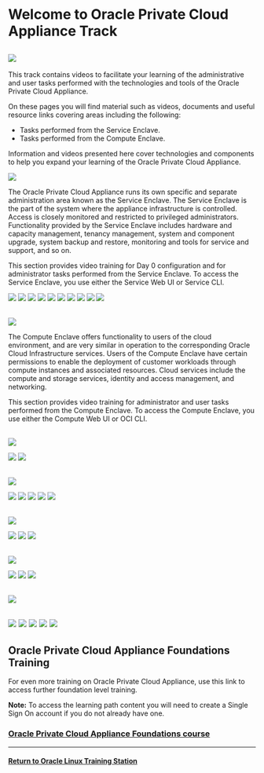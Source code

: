 
# Welcome to Oracle Private Cloud Appliance Track

![](../common/images/PCA_header4.png)
---
This track contains videos to facilitate your learning of the administrative and user tasks performed with the technologies and tools of the Oracle Private Cloud Appliance.

On these pages you will find material such as videos, documents and useful resource links covering areas including the following:
- Tasks performed from the Service Enclave.
- Tasks performed from the Compute Enclave.

Information and videos presented here cover technologies and components to help you expand your learning of the Oracle Private Cloud Appliance.

![](../common/images/pca-page-srvencl.png)

The Oracle Private Cloud Appliance runs its own specific and separate administration area known as the Service Enclave. The Service Enclave is the part of the system where the appliance infrastructure is controlled. Access is closely monitored and restricted to privileged administrators. Functionality provided by the Service Enclave includes hardware and capacity management, tenancy management, system and component upgrade, system backup and restore, monitoring and tools for service and support, and so on.

This section provides video training for Day 0 configuration and for administrator tasks performed from the Service Enclave. To access the Service Enclave, you use either the Service Web UI or Service CLI.

[![](../common/images/day0pca_tmp.png)](https://youtu.be/pkeW3uqt11w)
[![](../common/images/servclipca_tmp.png)](https://youtu.be/zgX87aB32qw)
[![](../common/images/authgrppca_tmp.png)](https://youtu.be/QCsCyFWPea0)
[![](../common/images/compnodpca_tmp.png)](https://youtu.be/aQlRAYuLMwo)
[![](../common/images/tenancypca_tmp.png)](https://youtu.be/LBN5NHbpEnk)
[![](../common/images/grafanapca_tmp.png)](https://youtu.be/humJ2jiovBs)
[![](../common/images/lokipca_tmp.png)](https://youtu.be/HiGz8ruDtas)
[![](../common/images/alertspca_tmp.png)](https://youtu.be/Qmj_V8TAQXs)
[![](../common/images/pca_migrating_virtual_machs_video_thumbnail_.png)](https://youtu.be/_YjZMVApxaE)
[![](../common/images/PCA_patching.png)](https://youtu.be/v_5ASLflVxU)
<br>
<br>

![](../common/images/pca-page-compencl.png)

The Compute Enclave offers functionality to users of the cloud environment, and are very similar in operation to the corresponding Oracle Cloud Infrastructure services. Users of the Compute Enclave have certain permissions to enable the deployment of customer workloads through compute instances and associated resources. Cloud services include the compute and storage services, identity and access management, and networking.

This section provides video training for administrator and user tasks performed from the Compute Enclave. To access the Compute Enclave, you use either the Compute Web UI or OCI CLI.
<br>
<br>

![](../common/images/pca-page-oclcli.png)

[![](../common/images/instociclipca_tmp.png)](https://youtu.be/SNtGCBl_yZE)
[![](../common/images/confociclipca_tmp.png)](https://youtu.be/x2iWGXIa-rQ)
<br>
<br>

![](../common/images/pca-page-iam.png)

[![](../common/images/usergrppca_tmp.png)](https://youtu.be/D0CxmJ6pn4U)
[![](../common/images/pca_comp_pol_tmp.png)](https://youtu.be/KV4sQOWXab8)
[![](../common/images/federatingpca_tmp.png)](https://youtu.be/tsBn5UQSJ24)
[![](../common/images/trustedrelypca_tmp.png)](https://youtu.be/wWm4TrPoEtI)
[![](../common/images/sscpca_tmp.png)](https://youtu.be/uZcQk0pUe3s)
<br>
<br>

![](../common/images/pca-page-network.png)

[![](../common/images/createvcnpca_tmp.png)](https://youtu.be/OCasg_HQ3LI)
[![](../common/images/PCA_IG.png)](https://youtu.be/H8GwY7i720A)
[![](../common/images/PCA_LPG.png)](https://youtu.be/pxdkxjajhO0)
<br>
<br>

![](../common/images/pca-page-compinst.png)

[![](../common/images/compinstpca_tmp.png)](https://youtu.be/lxD2w1Chyxg)
[![](../common/images/instconfpca_tmp.png)](https://youtu.be/B4aW0hzDfc4)
[![](../common/images/instpoolpca_tmp.png)](https://youtu.be/VfSKX7WxNX8)
<br>
<br>

![](../common/images/pca-page-storage.png)

[![](../common/images/blkvolpca_tmp.png)](https://youtu.be/s5N6mGxUNew)
[![](../common/images/bootvolpca_tmp.png)](https://youtu.be/Vo4119i8HsU)
[![](../common/images/pca_resizing_block_volumes.png)](https://youtu.be/bO2kM9tSPU0)
[![](../common/images/man_vol_grps.png)](https://youtu.be/YlwfUWbXsT8)
[![](../common/images/pca_managing_backup_policies.png)](https://youtu.be/6R_61dHmCMY)
---
## Oracle Private Cloud Appliance Foundations Training   
For even more training on Oracle Private Cloud Appliance, use this link to access further foundation level training.   

<b>Note:</b> To access the learning path content you will need to create a Single Sign On account if you do not already have one.   

### [Oracle Private Cloud Appliance Foundations course](https://www.oracle.com/goto/pcafoundations)
---
#### [Return to Oracle Linux Training Station](../README.md)
